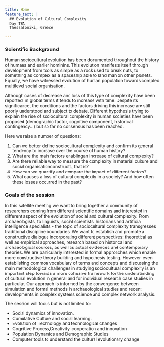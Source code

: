 ```yaml
---
title: Home 
feature_text: |
  ## Evolution of Cultural Complexity
  Day TBA 
  Thessaloniki, Greece 

---
```


### Scientific Background

Human sociocultural evolution has been documented throughout the history
of humans and earlier hominins. This evolution manifests itself through
development from tools as simple as a rock used to break nuts, to something as
complex as a spaceship able to land man on other planets. Equally, we
have witnessed evolution of human population towards complex multilevel
social organisation.

Although cases of decrease and loss of this type of complexity have
been reported, in global terms it tends to increase with time. Despite
its significance, the conditions and the factors driving this increase
are still poorly understood and subject to debate. Different hypothesis
trying to explain the rise of sociocultural complexity in human
societies have been proposed (demographic factor, cognitive component,
historical contingency...) but so far no consensus has been reached.

Here we raise a number of questions:

1.  Can we better define sociocultural complexity and confirm its
    general tendency to increase over the course of human history?
2.  What are the main factors enablingan increase of cultural
    complexity?
3.  Are there reliable way to measure the complexity in material culture
    and social organisationconstructs, that is?
4.  How can we quantify and compare the impact of different factors?
5.  What causes a loss of cultural complexity in a society? And how
    often these losses occurred in the past?

### Goals of the session

In this satellite meeting we want to bring together a community of
researchers coming from different scientific domains and interested in
different aspect of the evolution of social and cultural complexity.
From archaeologists, to linguists, social scientists, historians and
artificial intelligence specialists - the topic of sociocultural
complexity transgresses traditional discipline boundaries. We want to
establish and promote a constructive dialogue incorporating different
perspectives: theoretical as well as empirical approaches, research
based on historical and archaeological sources, as well as actual
evidences and contemporary theories. We are particularly interested in
formal approaches which enable more constructive theory building and
hypothesis testing. However, even establishing common vocabulary of
terms and concepts and discussing the main methodological challenges in
studying sociocultural complexity is an important step towards a more
cohesive framework for the understanding of cultural evolution in
general and for individual research case studies in particular. Our
approach is informed by the convergence between simulation and formal
methods in archaeological studies and recent developments in complex
systems science and complex network analysis.

The session will focus but is not limited to:
-   Social dynamics of innovation.
-   Cumulative Culture and social learning.
-   Evolution of Technology and technological changes
-   Cognitive Process,Creativity, cooperation and innovation
-   Population Dynamics and Demographic Studies
-   Computer tools to understand the cultural evolutionary change

